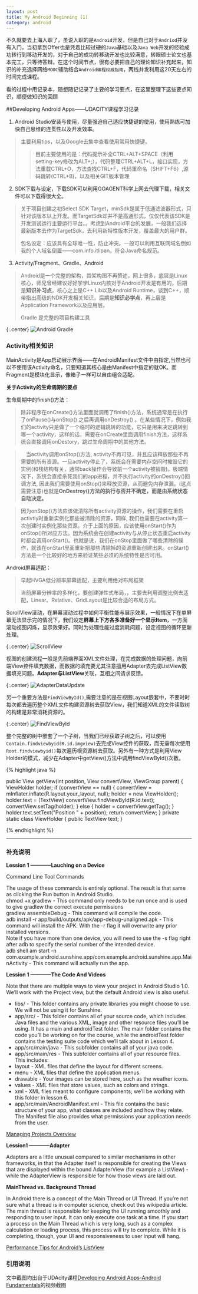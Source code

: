 ```yaml
---
layout: post
title: My Android Beginning (1)
category: android
---
```


不久就要去上海入职了，虽说入职的是`Android`开发，但是自己对于`Andriod`并没有入门，当初拿到Offer也是凭着比较过硬的`Java`基础以及`Java Web`开发的经验成功转行到移动开发的，对于自己的成功转移动开发也比较满意，转眼硕士论文也基本完工，只等待答辩。在这个时间节点，很有必要把自己的理论知识补充起来，知识的补充选择网络`MOOC`辅助结合`Android编程权威指南`，两线并发利用这20天左右的时间完成课程。

看的过程中用记录本，随想随记记录了主要的学习要点，在这里整理下这些要点知识，顺便做知识的回顾

##Developing Android Apps——UDACITY课程学习记录

1. Android Studio安装与使用，尽量强迫自己适应快捷键的使用，使用熟练可加快自己思维的连贯性以及开发效率。
        
> 主要利用tips，以及Google去集中查看使用常用快捷键。
> 
> > 目前主要使用的是：代码提示补全CTRL+ALT+SPACE（利用setting-key修改为ALT+;），代码整理CTRL+ALT+L，接口实现，方法重载CTRL+O，方法查找CTRL+F，代码重命名（SHIFT+F6）,源码跳转(CTRL+B)，以及相关GIT版本管理
> 

2. SDK下载与设定，下载SDK可以利用GOAGENT科学上网去代理下载，相关文件可以下载得很大全。

> 关于项目创建之初Select SDK Target，minSdk是属于低通滤波器形式，只针对该版本以上开发。而TargetSdk却并不是高通形式，仅仅代表该SDK是开发测试运行主要运行平台。。考虑到Android平台的发展，一般我们选择最新版本去作为TargetSdk，去利用新特性版本开发，覆盖最大的用户群。
> 
> 包名设定：应该具有全球唯一性，防止冲突。一般可以利用互联网域名倒如我的个人域名倒置——com.info.itlipan，符合Java命名规范。

3. Activity/Fragment、Gradle、Android

> Android是一个完整的架构，其架构图不再赘述，网上很多，底层是Linux核心，师兄曾经建议好好学学Linux内核对于Android开发是有用的，后期是**知识补习点**，核心之上是C++ Lib以及Android Runtime，谈到C++，顺带指出高级的NDK开发相关知识，后期是**知识必学点**，再上层是Application Framework以及应用层。
> 
> Gradle 是完整的项目构建工具

{:.center}
![Android Gradle](http://res.oncelee.com/assets%2Fimg%2F20150418%2Fandroid_gradle.jpg)

### Activity相关知识

MainActivity是App启动展示界面——在AndroidManifest文件中由<Intent-filter>指定,当然也可以不使用该Activity命名，只要知道其核心是由Manifest中指定的就OK。而Fragment是模块化显示，像箱子一样可以自由组合适配。

**关于Activity的生命周期的要点**

生命周期中的finish()方法：

> 除非程序在onCreate()方法里面就调用了finish()方法，系统通常是在执行了onPause()与onStop() 之后再调用onDestroy() 。在某些情况下，例如我们的activity只是做了一个临时的逻辑跳转的功能，它只是用来决定跳转到哪一个activity，这样的话，需要在onCreate里面调用finish方法，这样系统会直接调用onDestory，跳过生命周期中的其他方法。

>　当activity调用onStop()方法, activity不再可见，并且应该释放那些不再需要的所有资源。一旦activity停止了，系统会在需要内存空间时摧毁它的实例(和栈结构有关，通常back操作会导致前一个activity被销毁)。极端情况下，系统会直接杀死我们的app进程，并不执行activity的onDestroy()回调方法, 因此我们需要使用onStop()来释放资源，从而避免内存泄漏。(这点需要注意)也就是**OnDestroy()方法的执行与否并不确定，而是由系统状态自动决定。**

> 因为onStop()方法应该做清除所有activity资源的操作，我们需要在重启activtiy时重新实例化那些被清除的资源，同样, 我们也需要在activity第一次创建时实例化那些资源。介于上面的原因，应该使用onStart()作为onStop()所对应方法。因为系统会在创建activity与从停止状态重启activity时都会调用onStart()。也就是说，我们在onStop里面做了哪些清除的操作，就该在onStart里面重新把那些清除掉的资源重新创建出来。onStart()方法是一个比较好的地方来验证某些必须的系统特性是否可用。

Android屏幕适配：

> 早起HVGA低分辨率屏幕适配，主要利用绝对布局框架
> 
> 当前屏幕分辨率的多样化，要创建弹性式布局，，主要去利用调整比例去适配，Linear、Relative、GridLayout是比较合适的布局方式。

ScrollView滚动，在屏幕滚动过程中如何平衡性能与展示效果，一般情况下在单屏幕无法显示完的情况下，我们设定**屏幕上下方各多准备好一个显示Item**，一方面滚动视图闪烁，显示效果好。同时为处理性能过度消耗问题，设定视图的循环更新处理。

{:.center}
![ScrollView](http://res.oncelee.com/assets%2Fimg%2F20150418%2Flistviewscroll.png)

视图的创建流程一般是先前端界面XML文件处理，在完成数据的处理问题，向前端View控件填充数据，而数据的填充要尤其注意擅用Adapter去完成ListView数据填充问题。**Adapter与ListView**关联，互相之间请求反馈。

{:.center}
![AdapterDataUpdate](http://res.oncelee.com/assets%2Fimg%2F20150418%2FAdapterDataupdate.jpg)

另一个重要方法是`FindViewById()`,需要注意的是在视图Layout嵌套中，不要时时每次都去遍历整个XML文件构建资源树去获取View，我们知道XML的文件读取树的构建是非常消耗资源的。

{:.center}
![FindViewById](http://res.oncelee.com/assets%2Fimg%2F20150418%2FFindviewbyid.jpg)

整个完整的树中嵌套了一个子树，当我们已经获取子树之后，可以使用`Contain.findviewbyid(R.id.imgview)`去完成View控件的获取，而无需每次使用`Root.findviewbyid()`每次遍历根资源树去获取。另外有一种方式是利用View Holder的模式，减少在Adapter中getView()方法中调用findViewById()次数。


{% highlight java %}

public View getView(int position, View convertView, ViewGroup parent) {
    ViewHolder holder;
    if (convertView == null) {
        convertView = mInflater.inflate(R.layout.your_layout, null);
        holder = new ViewHolder();
        holder.text = (TextView) convertView.findViewById(R.id.text);
        convertView.setTag(holder);
    } else {
        holder = convertView.getTag();
    }
    holder.text.setText("Position " + position);
    return convertView;
}
private static class ViewHolder {
    public TextView text;
}

{% endhighlight %}

---

### 补充说明

**Lession 1 ————Lauching on a Device**

Command Line Tool Commands

The usage of these commands is entirely optional. The result is that same as clicking the Run button in Android Studio.          
chmod +x gradlew - This command only needs to be run once and is used to give gradlew the correct execute permissions         
gradlew assembleDebug - This command will compile the code.      
adb install -r app/build/outputs/apk/app-debug-unaligned.apk - This command will install the APK. With the -r flag it will overwrite any prior installed versions.         
Note if you have more than one device, you will need to use the -s flag right after adb to specify the serial number of the intended device.            
adb shell am start -n com.example.android.sunshine.app/com.example.android.sunshine.app.MainActivity - This command will actually run the app.

**Lession 1 ————The Code And Videos**

Note that there are multiple ways to view your project in Android Studio 1.0. We’ll work with the Project view, but the default Android view is also useful.

* libs/ - This folder contains any private libraries you might choose to use. We will not be using it for Sunshine.         
* app/src/ - This folder contains all of your source code, which includes Java files and the various XML, image and other resource files you’ll be using. It has a main and androidTest folder. The main folder contains the code you’ll be working on for the course, while the androidTest folder contains the testing suite code which we’ll talk about in Lesson 4.    
*  app/src/main/java - This subfolder contains all of your java code.    
* app/src/main/res - This subfolder contains all of your resource files. This includes:      
* layout - XML files that define the layout for different screens.     
* menu - XML files that define the application menus.    
* drawable - Your images can be stored here, such as the weather icons.    
* values - XML files that store values, such as colors and strings.    
* xml - XML files meant to configure components; we’ll be working with this folder in lesson 6.    
* app/src/main/AndroidManifest.xml - This file contains the basic structure of your app, what classes are included and how they relate. The Manifest file also provides what permissions your application needs from the user.   


[Managing Projects Overview](https://developer.android.com/tools/projects/index.html)

**Lession1 ————Adapter**

Adapters are a little unusual compared to similar mechanisms in other frameworks, in that the Adapter itself is responsible for creating the Views that are displayed within the bound AdapterView (for example a ListView) - while the AdapterView is responsible for how those views are laid out. 

**MainThread vs. Background Thread**

In Android there is a concept of the Main Thread or UI Thread. If you’re not sure what a thread is in computer science, check out this wikipedia article. The main thread is responsible for keeping the UI running smoothly and responding to user input. It can only execute one task at a time. If you start a process on the Main Thread which is very long, such as a complex calculation or loading process, this process will try to complete. While it is completing, though, your UI and responsiveness to user input will hang.

[Performance Tips for Android’s ListView](http://lucasr.org/2012/04/05/performance-tips-for-androids-listview/   "提升Android ListView性能的几个技巧")

### 引用说明

文中截图均出自于UDAcity课程[Developing Android Apps-Android Fundamentals](https://www.udacity.com/course/developing-android-apps--ud853   "Developing Android Apps课程链接")的视频截图


